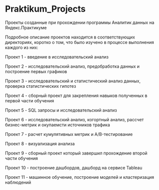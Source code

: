# Praktikum_Projects
Проекты созданные при прохождении программы Аналитик данных на Яндекс.Практикуме

Подробное описание проектов находится в соответствующих директориях, коротко о том, что было изучено в процессе выполнения каждого из них:

Проект 1 - введение в исследовательский анализ

Проект 2 - исследовательский анализ, предобработка данных и построение первых графиков

Проект 3 - исследовательский и статистический анализ данных, проверка статистических гипотез

Проект 4 - сборный проект для закрепления навыков полученных в первой части обучения

Проект 5 - SQL запросы и исследовательский анализ

Проект 6 - исследовательский анализ, когортный анализ, рассчет бизнес-метрик и окупаемсти источников трафика

Проект 7 - расчет кумулятивных метрик и A/B-тестирование

Проект 8 - визуализация анализа

Проект 9 - сборный проект который завершил прохождение второй части обучения

Проект 10 - построение дашбордов, дашборд на сервисе Tableau

Проект 11 - машинное обучение, построение моделей и кластеризация наблюдений
